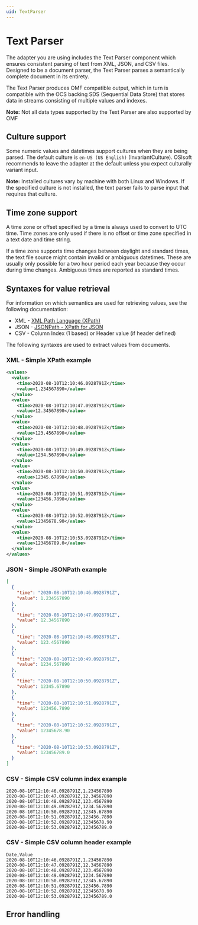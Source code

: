 ```yaml
---
uid: TextParser
---
```


# Text Parser

The adapter you are using includes the Text Parser component which ensures consistent parsing of text from XML, JSON, and CSV files. Designed to be a document parser, the Text Parser parses a semantically complete document in its entirety.

The Text Parser produces OMF compatible output, which in turn is compatible with the OCS backing SDS (Sequential Data Store) that stores data in streams consisting of multiple values and indexes.

**Note:** Not all data types supported by the Text Parser are also supported by OMF

## Culture support

Some numeric values and datetimes support cultures when they are being parsed. The default culture is `en-US (US English)` (InvariantCulture). OSIsoft recommends to leave the adapter at the default unless you expect culturally variant input.

**Note:** Installed cultures vary by machine with both Linux and Windows. If the specified culture is not installed, the text parser fails to parse input that requires that culture.

## Time zone support

A time zone or offset specified by a time is always used to convert to UTC time. Time zones are only used if there is no offset or time zone specified in a text date and time string.

If a time zone supports time changes between daylight and standard times, the text file source might contain invalid or ambiguous datetimes. These are usually only possible for a two hour period each year because they occur during time changes. Ambiguous times are reported as standard times.

## Syntaxes for value retrieval

For information on which semantics are used for retrieving values, see the following documentation:

- XML - [XML Path Language (XPath)](https://www.w3.org/TR/1999/REC-xpath-19991116/)
- JSON - [JSONPath - XPath for JSON](https://goessner.net/articles/JsonPath/)
- CSV - Column Index (1 based) or Header value (if header defined)

The following syntaxes are used to extract values from documents.

### XML - Simple XPath example

```xml
<values>
  <value>
    <time>2020-08-10T12:10:46.0928791Z</time>
    <value>1.234567890</value>
  </value>
  <value>
    <time>2020-08-10T12:10:47.0928791Z</time>
    <value>12.34567890</value>
  </value>
  <value>
    <time>2020-08-10T12:10:48.0928791Z</time>
    <value>123.4567890</value>
  </value>
  <value>
    <time>2020-08-10T12:10:49.0928791Z</time>
    <value>1234.567890</value>
  </value>
  <value>
    <time>2020-08-10T12:10:50.0928791Z</time>
    <value>12345.67890</value>
  </value>
  <value>
    <time>2020-08-10T12:10:51.0928791Z</time>
    <value>123456.7890</value>
  </value>
  <value>
    <time>2020-08-10T12:10:52.0928791Z</time>
    <value>12345678.90</value>
  </value>
  <value>
    <time>2020-08-10T12:10:53.0928791Z</time>
    <value>123456789.0</value>
  </value>
</values>
```

### JSON - Simple JSONPath example

```json
[
  {
    "time": "2020-08-10T12:10:46.0928791Z",
    "value": 1.234567890
  },
  {
    "time": "2020-08-10T12:10:47.0928791Z",
    "value": 12.34567890
  },
  {
    "time": "2020-08-10T12:10:48.0928791Z",
    "value": 123.4567890
  },
  {
    "time": "2020-08-10T12:10:49.0928791Z",
    "value": 1234.567890
  },
  {
    "time": "2020-08-10T12:10:50.0928791Z",
    "value": 12345.67890
  },
  {
    "time": "2020-08-10T12:10:51.0928791Z",
    "value": 123456.7890
  },
  {
    "time": "2020-08-10T12:10:52.0928791Z",
    "value": 12345678.90
  },
  {
    "time": "2020-08-10T12:10:53.0928791Z",
    "value": 123456789.0
  }
]
```

### CSV - Simple CSV column index example

```csv
2020-08-10T12:10:46.0928791Z,1.234567890
2020-08-10T12:10:47.0928791Z,12.34567890
2020-08-10T12:10:48.0928791Z,123.4567890
2020-08-10T12:10:49.0928791Z,1234.567890
2020-08-10T12:10:50.0928791Z,12345.67890
2020-08-10T12:10:51.0928791Z,123456.7890
2020-08-10T12:10:52.0928791Z,12345678.90
2020-08-10T12:10:53.0928791Z,123456789.0
```

### CSV - Simple CSV column header example

```csv
Date,Value
2020-08-10T12:10:46.0928791Z,1.234567890
2020-08-10T12:10:47.0928791Z,12.34567890
2020-08-10T12:10:48.0928791Z,123.4567890
2020-08-10T12:10:49.0928791Z,1234.567890
2020-08-10T12:10:50.0928791Z,12345.67890
2020-08-10T12:10:51.0928791Z,123456.7890
2020-08-10T12:10:52.0928791Z,12345678.90
2020-08-10T12:10:53.0928791Z,123456789.0
```

## Error handling